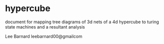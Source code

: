 # hypercube

document for mapping tree diagrams of 3d nets of a 4d hypercube to turing state machines and a resultant analysis

Lee Barnard
leebarnard00@gmailcom
